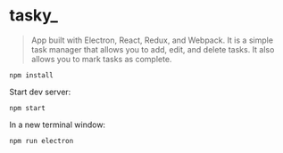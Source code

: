 # tasky\_

> App built with Electron, React, Redux, and Webpack. It is a simple task manager that allows you to add, edit, and delete tasks. It also allows you to mark tasks as complete.

`npm install`

Start dev server:

`npm start`

In a new terminal window:

`npm run electron`
